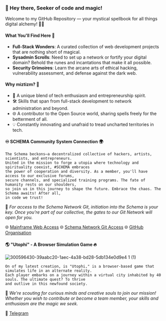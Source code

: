 ### 👋 Hey there, Seeker of code and magic!  
Welcome to my GitHub Repository — your mystical spellbook for all things digital alchemy! 📜✨

#### What You'll Find Here 🔮
- **Full-Stack Wonders**: A curated collection of web development projects that are nothing short of magical.
- **Sysadmin Scrolls**: Need to set up a network or fortify your digital domain? Behold the runes and incantations that make it all possible.
- **Security Grimoires**: Learn the arcane arts of ethical hacking, vulnerability assessment, and defense against the dark web.

#### Why miztizm? 🤔
- 🌌 A unique blend of tech enthusiasm and entrepreneurship spirit.
- 🛠️ Skills that span from full-stack development to network administration and beyond.
- 🌐 A contributor to the Open Source world, sharing spells freely for the betterment of all.
- 💡 Constantly innovating and unafraid to tread uncharted territories in tech.

#### ♾ SCHEMA Community System Connection 🌍
    The Schema beckons—a decentralized collective of hackers, artists, scientists, and entrepreneurs. 
    United in the mission to forge a utopia where technology and spirituality coexist, #SCHEMA embraces
    the power of cooperation and diversity. As a member, you'll have access to our exclusive forums, 
    secure channels, and specialized training programs. The fate of humanity rests on our shoulders, 
    so join us in this journey to shape the future. Embrace the chaos. The Schema awaits! After all, 
    in code we trust! 

🌟 _For access to the Schema Network Git, initiation into the Schema is your key. Once you're part of our collective, the gates to our Git Network will open for you._

🌐 [Mainframe Web Access](https://schema.cx)
🌐 [Schema Network Git Access](https://git.schema.cx)
🌐 [GitHub Organisation](https://github.com/sch8ma)

#### 🌎 "Utophi" - A Browser Simulation Game 🔥
![300596430-39aabc20-1aec-4a38-bd28-5db134e0d9e4 1  (1)](https://github.com/miztizm/miztizm/assets/617020/bca6a2e7-799c-4f8e-9a15-1a06522eb2fb)

    On of my latest creation, is "Utophi," is a browser-based game that simulates life in an alternate reality.
    Each player embarks on a journey within a virtual city inhabited by 40 souls. The ultimate quest? To thrive
    and outlive in this newfound society.

🌟 _We're scouting for curious minds and creative souls to join our mission! Whether you wish to contribute or become a team member, your skills and enthusiasm are the magic we seek._

📮 [Telegram](https://t.me/subdose)

